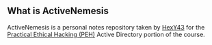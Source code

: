 ## What is ActiveNemesis
ActiveNemesis is a personal notes repository taken by [HexY43](https://github.com/HexY43) for the [Practical Ethical Hacking (PEH)](https://academy.tcm-sec.com/p/practical-ethical-hacking-the-complete-course) Active Directory portion of the course.
